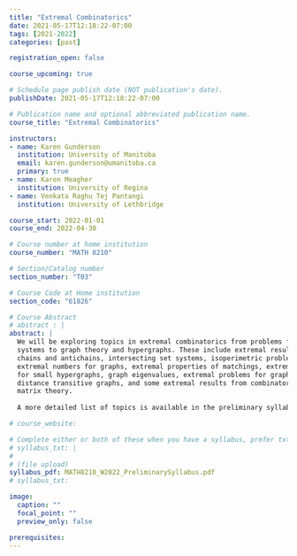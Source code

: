 ```yaml
---
title: "Extremal Combinatorics"
date: 2021-05-17T12:18:22-07:00
tags: [2021-2022]
categories: [past]

registration_open: false

course_upcoming: true

# Schedule page publish date (NOT publication's date).
publishDate: 2021-05-17T12:18:22-07:00

# Publication name and optional abbreviated publication name.
course_title: "Extremal Combinatorics"

instructors:
- name: Karen Gunderson
  institution: University of Manitoba
  email: karen.gunderson@umanitoba.ca
  primary: true
- name: Karen Meagher
  institution: University of Regina
- name: Venkata Raghu Tej Pantangi
  institution: University of Lethbridge

course_start: 2022-01-01
course_end: 2022-04-30

# Course number at home institution
course_number: "MATH 8210"

# Section/Catalog number
section_number: "T03"

# Course Code at Home institution
section_code: "61826"

# Course Abstract
# abstract : |
abstract: |
  We will be exploring topics in extremal combinatorics from problems for set
  systems to graph theory and hypergraphs. These include extremal results for
  chains and antichains, intersecting set systems, isoperimetric problems,
  extremal numbers for graphs, extremal properties of matchings, extremal numbers
  for small hypergraphs, graph eigenvalues, extremal problems for graph diameter,
  distance transitive graphs, and some extremal results from combinatorial
  matrix theory.
  
  A more detailed list of topics is available in the preliminary syllabus.

# course_website:

# Complete either or both of these when you have a syllabus, prefer txt!
# syllabus_txt: |
#
# (file upload)
syllabus_pdf: MATH8210_W2022_PreliminarySyllabus.pdf
# syllabus_txt:

image:
  caption: ""
  focal_point: ""
  preview_only: false

prerequisites:
---
```


